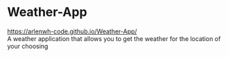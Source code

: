 # Weather-App
https://arlenwh-code.github.io/Weather-App/
<br>
A weather application that allows you to get the weather for the location of your choosing
